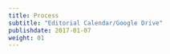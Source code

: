 ```yaml
---
title: Process
subtitle: "Editorial Calendar/Google Drive"
publishdate: 2017-01-07
weight: 01
---
```

